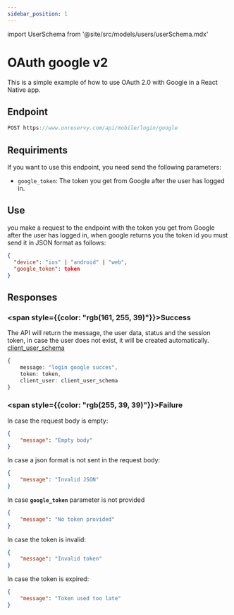 ```yaml
---
sidebar_position: 1
---
```


import UserSchema from '@site/src/models/users/userSchema.mdx'

# OAuth google v2

This is a simple example of how to use OAuth 2.0 with Google in a React Native app.

## Endpoint

```typescript
POST https://www.onreservy.com/api/mobile/login/google
```

## Requiriments
 If you want to use this endpoint, you need send the following parameters:

- `google_token`: The token you get from Google after the user has logged in.

## Use
you make a request to the endpoint with the token you get from Google after the user has logged in, when google returns you the token id you must send it in JSON format as follows:
```json
{
  "device": "ios" | "android" | "web",
  "google_token": token
}
```


## Responses

###   <span style={{color: "rgb(161, 255, 39)"}}>Success</span>
The API will return the message, the user data, status and the session token, in case the user does not exist, it will be created automatically. [client_user_schema](../../models/clientUser#client-user-schema)


```ts
{
    message: "login google succes",
    token: token,
    client_user: client_user_schema
}
```
### <span style={{color: "rgb(255, 39, 39)"}}>Failure</span>

In case the request body is empty:
```json
{
    "message": "Empty body"
}
```
In case a json format is not sent in the request body:

```json
{
    "message": "Invalid JSON"
}
```
In case **`google_token`** parameter is not provided

```json
{ 
    "message": "No token provided"
}
```
In case the token is invalid:

```json
{
    "message": "Invalid token"
}
```
In case the token is expired:

```json
{
    "message": "Token used too late"
}
```